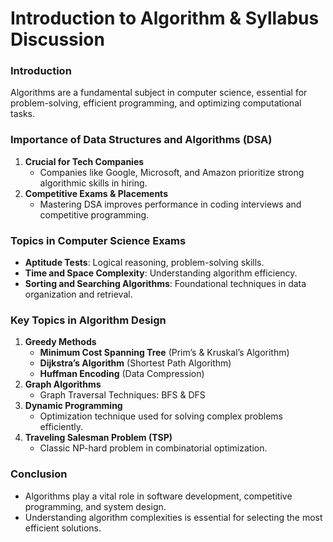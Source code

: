 # **Introduction to Algorithm & Syllabus Discussion** 

### **Introduction**
Algorithms are a fundamental subject in computer science, essential for problem-solving, efficient programming, and optimizing computational tasks.

### **Importance of Data Structures and Algorithms (DSA)**
1. **Crucial for Tech Companies**
   - Companies like Google, Microsoft, and Amazon prioritize strong algorithmic skills in hiring.
2. **Competitive Exams & Placements**
   - Mastering DSA improves performance in coding interviews and competitive programming.

### **Topics in Computer Science Exams**
- **Aptitude Tests**: Logical reasoning, problem-solving skills.
- **Time and Space Complexity**: Understanding algorithm efficiency.
- **Sorting and Searching Algorithms**: Foundational techniques in data organization and retrieval.

### **Key Topics in Algorithm Design**
1. **Greedy Methods**
   - **Minimum Cost Spanning Tree** (Prim’s & Kruskal’s Algorithm)
   - **Dijkstra’s Algorithm** (Shortest Path Algorithm)
   - **Huffman Encoding** (Data Compression)
2. **Graph Algorithms**
   - Graph Traversal Techniques: BFS & DFS
3. **Dynamic Programming**
   - Optimization technique used for solving complex problems efficiently.
4. **Traveling Salesman Problem (TSP)**
   - Classic NP-hard problem in combinatorial optimization.

### **Conclusion**
- Algorithms play a vital role in software development, competitive programming, and system design.
- Understanding algorithm complexities is essential for selecting the most efficient solutions.


